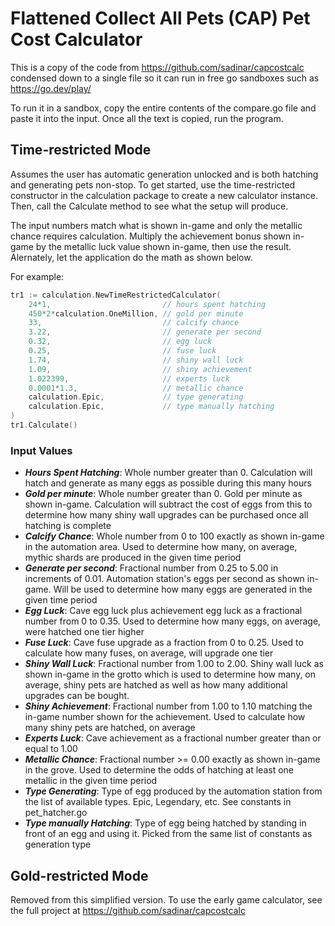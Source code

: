 # Flattened Collect All Pets (CAP) Pet Cost Calculator

This is a copy of the code from https://github.com/sadinar/capcostcalc condensed down to a single file so it
can run in free go sandboxes such as https://go.dev/play/

To run it in a sandbox, copy the entire contents of the compare.go file and paste it into the input. Once
all the text is copied, run the program.

## Time-restricted Mode

Assumes the user has automatic generation unlocked and is both hatching and generating pets non-stop.
To get started, use the time-restricted constructor in the calculation package to create a new calculator instance.
Then, call the Calculate method to see what the setup will produce.

The input numbers match what is shown in-game and only the metallic chance requires calculation. Multiply the
achievement bonus shown in-game by the metallic luck value shown in-game, then use the result. Alernately, let the
application do the math as shown below.

For example:
```go
tr1 := calculation.NewTimeRestrictedCalculator(
    24*1,                         // hours spent hatching
    450*2*calculation.OneMillion, // gold per minute
    33,                           // calcify chance
    3.22,                         // generate per second
    0.32,                         // egg luck
    0.25,                         // fuse luck
    1.74,                         // shiny wall luck
    1.09,                         // shiny achievement
    1.022399,                     // experts luck
    0.0001*1.3,                   // metallic chance
    calculation.Epic,             // type generating
    calculation.Epic,             // type manually hatching
)
tr1.Calculate()
```

### Input Values

- **_Hours Spent Hatching_**: Whole number greater than 0. Calculation will hatch and generate as many eggs as possible during this many hours
- _**Gold per minute**_: Whole number greater than 0. Gold per minute as shown in-game. Calculation will subtract the cost of eggs from this to determine how many shiny wall upgrades can be purchased once all hatching is complete
- **_Calcify Chance_**: Whole number from 0 to 100 exactly as shown in-game in the automation area. Used to determine how many, on average, mythic shards are produced in the given time period
- _**Generate per second**_: Fractional number from 0.25 to 5.00 in increments of 0.01. Automation station's eggs per second as shown in-game. Will be used to determine how many eggs are generated in the given time period
- _**Egg Luck**_: Cave egg luck plus achievement egg luck as a fractional number from 0 to 0.35. Used to determine how many eggs, on average, were hatched one tier higher
- **_Fuse Luck_**: Cave fuse upgrade as a fraction from 0 to 0.25. Used to calculate how many fuses, on average, will upgrade one tier
- **_Shiny Wall Luck_**: Fractional number from 1.00 to 2.00. Shiny wall luck as shown in-game in the grotto which is used to determine how many, on average, shiny pets are hatched as well as how many additional upgrades can be bought.
- **_Shiny Achievement_**: Fractional number from 1.00 to 1.10 matching the in-game number shown for the achievement. Used to calculate how many shiny pets are hatched, on average
- **_Experts Luck_**: Cave achievement as a fractional number greater than or equal to 1.00
- **_Metallic Chance_**: Fractional number >= 0.00 exactly as shown in-game in the grove. Used to determine the odds of hatching at least one metallic in the given time period
- **_Type Generating_**: Type of egg produced by the automation station from the list of available types. Epic, Legendary, etc. See constants in pet_hatcher.go
- **_Type manually Hatching_**: Type of egg being hatched by standing in front of an egg and using it. Picked from the same list of constants as generation type

## Gold-restricted Mode

Removed from this simplified version. To use the early game calculator, see the full project at https://github.com/sadinar/capcostcalc